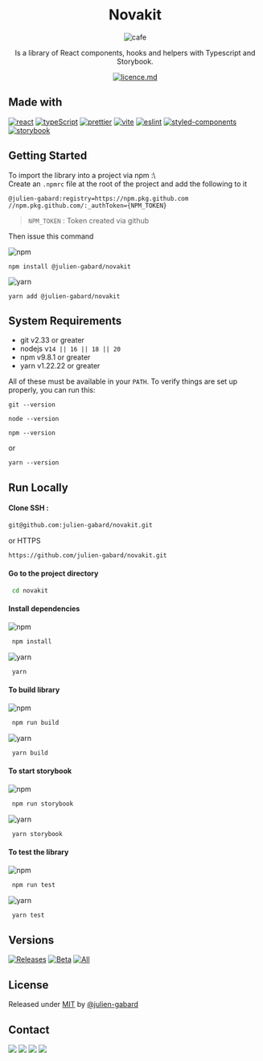 <h1 align='center'>
  Novakit
</h1>

<p align="center">
 <img src="https://forthebadge.com/images/badges/powered-by-coffee.svg" alt="cafe" />
</p>
<p align="center">
 Is a library of React components, hooks and helpers with Typescript and Storybook.
</p>
<p align="center">
 <a href="https://novakit.netlify.app/">
  <img src="https://img.shields.io/badge/view-Documentation-blue?style=for-the-badge" alt="licence.md" />
 </a>
</p>

## Made with
[![react](https://img.shields.io/badge/React-20232A?style=for-the-badge&logo=react&logoColor=61DAFB)](https://fr.legacy.reactjs.org/)
[![typeScript](https://img.shields.io/badge/TypeScript-007ACC?style=for-the-badge&logo=typescript&logoColor=white)](https://www.typescriptlang.org/)
[![prettier](https://img.shields.io/badge/prettier-1A2C34?style=for-the-badge&logo=prettier&logoColor=F7BA3E)](https://prettier.io/)
[![vite](https://img.shields.io/badge/Vite-B73BFE?style=for-the-badge&logo=vite&logoColor=FFD62E)](https://vitejs.dev/)
[![eslint](https://img.shields.io/badge/eslint-3A33D1?style=for-the-badge&logo=eslint&logoColor=white)](https://eslint.org/)
[![styled-components](https://img.shields.io/badge/styled--components-DB7093?style=for-the-badge&logo=styled-components&logoColor=white)](https://styled-components.com/)
[![storybook](https://img.shields.io/badge/storybook-FF4785?style=for-the-badge&logo=storybook&logoColor=white)](https://storybook.js.org/)

## Getting Started
To import the library into a project via npm :\  
Create an `.npmrc` file at the root of the project and add the following to it

```text  
@julien-gabard:registry=https://npm.pkg.github.com  
//npm.pkg.github.com/:_authToken={NPM_TOKEN}  
```  

>`NPM_TOKEN` : Token created via github

Then issue this command

![npm](https://img.shields.io/badge/npm-CB3837?style=for-the-badge&logo=npm&logoColor=white)
```shell  
npm install @julien-gabard/novakit
```  
![yarn](https://img.shields.io/badge/Yarn-2C8EBB?style=for-the-badge&logo=yarn&logoColor=white)
```shell  
yarn add @julien-gabard/novakit
```  

## System Requirements
- git v2.33 or greater
- nodejs v`14 || 16 || 18 || 20`
- npm v9.8.1 or greater
- yarn v1.22.22 or greater

All of these must be available in your `PATH`. To verify things are set up properly, you can run this:
```shell  
git --version
```  
```shell  
node --version
```  
```shell  
npm --version
```  
or
```shell  
yarn --version
```  

## Run Locally
#### Clone SSH :
```bash  
git@github.com:julien-gabard/novakit.git  
```  
or HTTPS
```bash  
https://github.com/julien-gabard/novakit.git  
```  
#### Go to the project directory
```bash  
 cd novakit  
```  

#### Install dependencies
![npm](https://img.shields.io/badge/npm-CB3837?style=for-the-badge&logo=npm&logoColor=white)
```bash  
 npm install  
```  
![yarn](https://img.shields.io/badge/Yarn-2C8EBB?style=for-the-badge&logo=yarn&logoColor=white)
```bash  
 yarn  
```  

#### To build library
![npm](https://img.shields.io/badge/npm-CB3837?style=for-the-badge&logo=npm&logoColor=white)
```bash  
 npm run build  
```  
![yarn](https://img.shields.io/badge/Yarn-2C8EBB?style=for-the-badge&logo=yarn&logoColor=white)
```bash  
 yarn build  
```  

#### To start storybook
![npm](https://img.shields.io/badge/npm-CB3837?style=for-the-badge&logo=npm&logoColor=white)
```bash  
 npm run storybook  
```  
![yarn](https://img.shields.io/badge/Yarn-2C8EBB?style=for-the-badge&logo=yarn&logoColor=white)
```bash  
 yarn storybook  
```  

#### To test the library
![npm](https://img.shields.io/badge/npm-CB3837?style=for-the-badge&logo=npm&logoColor=white)
```bash  
 npm run test   
```  
![yarn](https://img.shields.io/badge/Yarn-2C8EBB?style=for-the-badge&logo=yarn&logoColor=white)
```bash  
 yarn test  
```  

## Versions

[![Releases](https://img.shields.io/badge/Releases-v1.0.0-008000?style=for-the-badge)](https://github.com/julien-gabard/novakit/tags)
[![Beta](https://img.shields.io/badge/Beta-v1.0.0-red?style=for-the-badge)](https://github.com/julien-gabard/novakit/tags)
[![All](https://img.shields.io/badge/All-version-blue?style=for-the-badge)](https://github.com/julien-gabard/novakit/tags)

## License
Released under [MIT](/LICENSE) by [@julien-gabard](https://github.com/julien-gabard)

## Contact
[![](https://img.shields.io/badge/GitHub-100000?style=for-the-badge&logo=github&logoColor=white)](https://github.com/julien-gabard)
[![](https://img.shields.io/badge/Microsoft_Outlook-0078D4?style=for-the-badge&logo=microsoft-outlook&logoColor=white)](mailto:juliengabard@hotmail.fr)
[![](https://img.shields.io/badge/LinkedIn-0077B5?style=for-the-badge&logo=linkedin&logoColor=white)](https://www.linkedin.com/in/julien-gabard/)
[![](https://img.shields.io/badge/Facebook-%231877F2.svg?style=for-the-badge&logo=Facebook&logoColor=white)](https://www.facebook.com/JulienGbd/)

